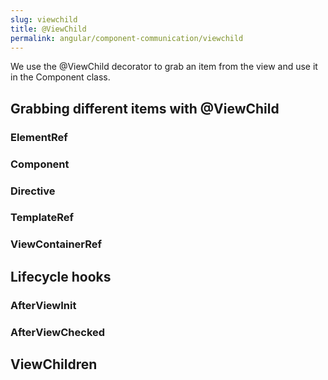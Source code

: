```yaml
---
slug: viewchild
title: @ViewChild
permalink: angular/component-communication/viewchild
---
```


We use the @ViewChild decorator to grab an item from the view and use it in the Component class.  

## Grabbing different items with @ViewChild

### ElementRef

### Component

### Directive

### TemplateRef

### ViewContainerRef

## Lifecycle hooks

### AfterViewInit

### AfterViewChecked

## ViewChildren
